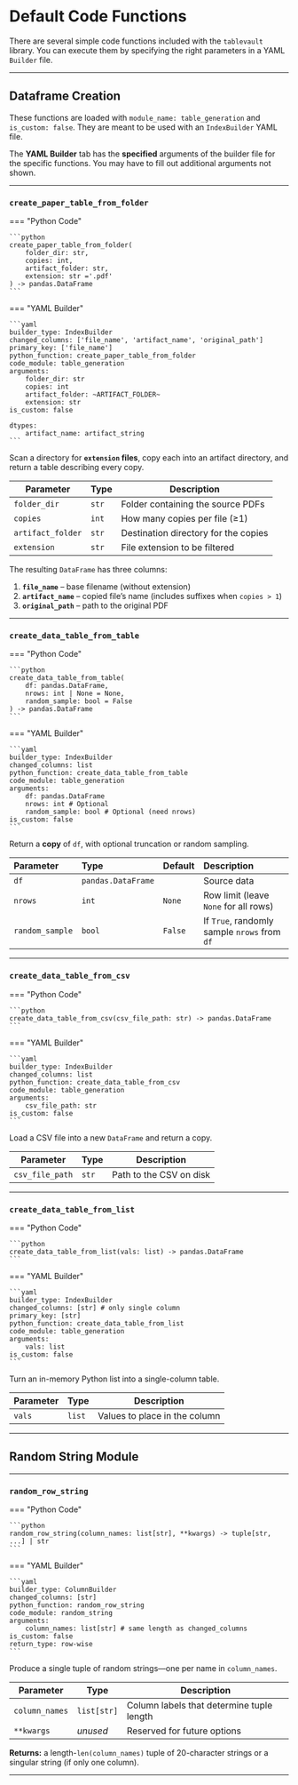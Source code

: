 # Default Code Functions

There are several simple code functions included with the `tablevault` library. You can execute them by specifying the right parameters in a YAML `Builder` file.

---

## Dataframe Creation

These functions are loaded with `module_name: table_generation` and `is_custom: false`. They are meant to be used with an `IndexBuilder` YAML file.

The **YAML Builder** tab has the **specified** arguments of the builder file for the specific functions. You may have to fill out additional arguments not shown.

---

### `create_paper_table_from_folder`

=== "Python Code"

    ```python
    create_paper_table_from_folder(
        folder_dir: str,
        copies: int,
        artifact_folder: str,
        extension: str ='.pdf'
    ) -> pandas.DataFrame
    ```

=== "YAML Builder"

    ```yaml
    builder_type: IndexBuilder
    changed_columns: ['file_name', 'artifact_name', 'original_path']
    primary_key: ['file_name']
    python_function: create_paper_table_from_folder
    code_module: table_generation
    arguments:
        folder_dir: str
        copies: int
        artifact_folder: ~ARTIFACT_FOLDER~
        extension: str
    is_custom: false

    dtypes:
        artifact_name: artifact_string
    ```

Scan a directory for **`extension` files**, copy each into an artifact directory, and return a table describing every copy.

| Parameter         | Type  | Description                          |
| ----------------- | ----- | ------------------------------------ |
| `folder_dir`      | `str` | Folder containing the source PDFs    |
| `copies`          | `int` | How many copies per file (≥1)        |
| `artifact_folder` | `str` | Destination directory for the copies |
| `extension`       | `str` | File extension to be filtered        |

The resulting `DataFrame` has three columns:

1. **`file_name`** – base filename (without extension)
2. **`artifact_name`** – copied file’s name (includes suffixes when `copies > 1`)
3. **`original_path`** – path to the original PDF

---

### `create_data_table_from_table`

=== "Python Code"

    ```python
    create_data_table_from_table(
        df: pandas.DataFrame,
        nrows: int | None = None,
        random_sample: bool = False
    ) -> pandas.DataFrame
    ```

=== "YAML Builder"

    ```yaml
    builder_type: IndexBuilder
    changed_columns: list
    python_function: create_data_table_from_table
    code_module: table_generation
    arguments:
        df: pandas.DataFrame
        nrows: int # Optional
        random_sample: bool # Optional (need nrows)
    is_custom: false
    ```

Return a **copy** of `df`, with optional truncation or random sampling.

| Parameter | Type | Default | Description |
| :--- | :--- | :--- | :--- |
| `df` | `pandas.DataFrame` | | Source data |
| `nrows` | `int` | `None` | Row limit (leave `None` for all rows) |
| `random_sample` | `bool` | `False` | If `True`, randomly sample `nrows` from `df` |

---

### `create_data_table_from_csv`

=== "Python Code"

    ```python
    create_data_table_from_csv(csv_file_path: str) -> pandas.DataFrame
    ```

=== "YAML Builder"

    ```yaml
    builder_type: IndexBuilder
    changed_columns: list
    python_function: create_data_table_from_csv
    code_module: table_generation
    arguments:    
        csv_file_path: str
    is_custom: false
    ```

Load a CSV file into a new `DataFrame` and return a copy.

| Parameter       | Type  | Description             |
| --------------- | ----- | ----------------------- |
| `csv_file_path` | `str` | Path to the CSV on disk |

---

### `create_data_table_from_list`

=== "Python Code"

    ```python
    create_data_table_from_list(vals: list) -> pandas.DataFrame
    ```

=== "YAML Builder"

    ```yaml
    builder_type: IndexBuilder
    changed_columns: [str] # only single column
    primary_key: [str]
    python_function: create_data_table_from_list
    code_module: table_generation
    arguments:    
        vals: list
    is_custom: false
    ```

Turn an in-memory Python list into a single-column table.

| Parameter | Type   | Description                   |
| --------- | ------ | ----------------------------- |
| `vals`    | `list` | Values to place in the column |

---

## Random String Module

---

### `random_row_string`

=== "Python Code"

    ```python
    random_row_string(column_names: list[str], **kwargs) -> tuple[str, ...] | str
    ```

=== "YAML Builder"

    ```yaml
    builder_type: ColumnBuilder
    changed_columns: [str]
    python_function: random_row_string
    code_module: random_string
    arguments:    
        column_names: list[str] # same length as changed_columns
    is_custom: false
    return_type: row-wise
    ```

Produce a single tuple of random strings—one per name in `column_names`.

| Parameter      | Type        | Description                               |
| -------------- | ----------- | ----------------------------------------- |
| `column_names` | `list[str]` | Column labels that determine tuple length |
| `**kwargs`     | *unused*    | Reserved for future options               |

**Returns:** a length-`len(column_names)` tuple of 20-character strings or a singular string (if only one column).

---